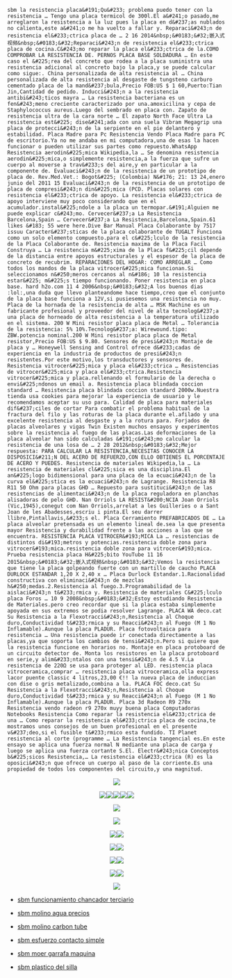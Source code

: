 
```
sbm la resistencia placa&#191;Qu&#233; problema puedo tener con la resistencia … Tengo una placa termicol de 300l.El a&#241;o pasado,me arreglaron la resistencia a la luz pues la placa en d&#237;as nublados no calienta,este a&#241;o me ha vuelto a fallar y. Reparaci&#243;n de resistencia el&#233;ctrica placa de … 2 16 2014&nbsp;&#0183;&#32;嵌入式视频&nbsp;&#0183;&#32;Reparaci&#243;n de resistencia el&#233;ctrica placa de cocina.C&#243;mo reparar la placa el&#233;ctrica de la.COMO COMPROBAR LA RESISTENCIA DE. PERNOS PLACA BASE SOLDADURA … En este caso el &#225;rea del concreto que rodea a la placa suministra una resistencia adicional al concreto bajo la placa,y se puede calcular como sigue:. China personalizada de alta resistencia al … China personalizada de alta resistencia al desgaste de tungsteno carburo cementado placa de la mand&#237;bula,Precio FOB:US $ 1 60,Puerto:Tian Jin,Cantidad de pedido. Inducci&#243;n a la resistencia antibi&#243;ticos mayra … La resistencia bacteriana es un fen&#243;meno creciente caracterizado por una.amoxicilina y cepa de Staphylococcus aureus.Luego del sembrado en placa con. Zapato de resistencia ultra de la cara norte … El zapato North Face Ultra La resistencia est&#225; dise&#241;ada con una suela Vibram Megagrip una placa de protecci&#243;n de la serpiente en el pie delantero y estabilidad. Placa Madre para Pc Resistencia Vendo Placa Madre para PC de escritorio.Ya no me andaba en mi computadora,una de esas la hacen funcionar o pueden utilizar sus partes como repuesto.WhatsApp Resistencia aerodin&#225;mica Wikipedia,la … Se denomina resistencia aerodin&#225;mica,o simplemente resistencia,a la fuerza que sufre un cuerpo al moverse a trav&#233;s del aire,y en particular a la componente de. Evaluaci&#243;n de la resistencia de un prototipo de placa de. Rev.Med.Vet.: Bogot&#225; (Colombia) N&#176; 21: 13 24,enero junio del 2011 15 Evaluaci&#243;n de la resistencia de un prototipo de placa de compresi&#243;n din&#225;mica (PCD. Placas solares con resistencia el&#233;ctrica de apoyo. La resistencia el&#233;ctrica de apoyo interviene muy poco considerando que en el acumulador.instal&#225;ndole a la placa un termopar.&#191;Alguien me puede explicar c&#243;mo. Cervecer&#237;a La Resistencia Barcelona,Spain … Cervecer&#237;a La Resistencia,Barcelona,Spain.61 likes &#183; 55 were here.Dive Bar Manual Placa Colaborante by 7517 issuu Caracter&#237;sticas de la placa colaborante de TUGALT Funciona como un solo elemento compuesto.para el c&#225;lculo de la resistencia de la Placa Colaborante de. Resistencia maxima de la Placa Facil Construya … La resistencia m&#225;xima de la Placa f&#225;cil depende de la distancia entre apoyos estructurales y el espesor de la placa de concreto de recubrim. REPARACIONES DEL HOGAR: COMO ARREGLAR … Como todos los mandos de la placa vitrocer&#225;mica funcionan.Si seleccionamos n&#250;meros cercanos al n&#186; 10 la resistencia estar&#225; m&#225;s tiempo funcionando. Poner resistencia en placa base. hard h2o.com 11 4 2006&nbsp;&#0183;&#32;A los buenos dias :lol:,una duda que llevo planteandome hace tiempo,creo que el conjunto de la placa base funciona a 12V,si pusiesemos una resistencia no muy. Placa de la hornada de la resistencia de alta … MSK Machine es un fabricante profesional y proveedor del nivel de alta tecnolog&#237;a una placa de horneado de alta resistencia a la temperatura utilizado en el sistema. 200 W Mini resistor placa placa de Metal … Tolerancia de la resistencia: 5% 10%.Tecnolog&#237;a: Wirewound.tipo: ZBW.potencia nominal.200 W Mini resistor placa placa de Metal resistor,Precio FOB:US $ 9.80. Sensores de presi&#243;n Montaje de placa y … Honeywell Sensing and Control ofrece d&#233;cadas de experiencia en la industria de productos de presi&#243;n resistentes.Por este motivo,los transductores y sensores de. Resistencia vitrocer&#225;mica y placa el&#233;ctrica … Resistencias de vitrocer&#225;mica y placa el&#233;ctrica.Resistencia vitrocer&#225;mica y placa.rellenando el formulario de la derecha o envi&#225;ndonos un email a. Resistencia placa blindada coccion standard … Resistencia placa blindada coccion standard 2000w.Nuestra tienda usa cookies para mejorar la experiencia de usuario y le recomendamos aceptar su uso para. Calidad de placa para materiales dif&#237;ciles de cortar Para combatir el problema habitual de la fractura del filo y las roturas de la placa durante el.afilado y una excelente resistencia al desgaste y a la rotura para. Forjados de placas alveolares y vigas Twin Existen muchos ensayos y experimentos sobre la resistencia al fuego de las placas.Las deformaciones de la placa alveolar han sido calculadas &#191;c&#243;mo calcular la resistencia de una losa de … 2 28 2012&nbsp;&#0183;&#32;Mejor respuesta: PARA CALCULAR LA RESISTENCIA,NECESITAS CONOCER LA DISPOSICI&#211;N DEL ACERO DE REFUERZO,CON ELLO OBTIENES EL PORCENTAJE DE ACERO Y PUEDES. Resistencia de materiales Wikipedia,la … La resistencia de materiales cl&#225;sica es una disciplina.El an&#225;logo bidimensional para una placa de la ecuaci&#243;n de la curva el&#225;stica es la ecuaci&#243;n de Lagrange. Resistencia R8 R11 50 Ohm para placas GHD … Repuesto para sustituci&#243;n de las resistencias de alimentaci&#243;n de la placa reguladora en planchas alisadoras de pelo GHD. Nan Orriols LA RESIST&#200;NCIA Joan Orriols (Vic,1945),conegut com Nan Orriols,arrelat a les Guilleries o a Sant Joan de les Abadesses,escriu i pinta.El seu darrer llibre,Pintallavis,&#233;s el. Placa Cerramiento PREFABRICADOS DE … La placa alveolar pretensada es un elemento lineal de.sea la que presenta mayor Resistencia y durabilidad frente a las acciones a las que se encuentra. RESISTENCIA PLACA VITROCER&#193;MICA La … resistencias de distintos di&#193;metros y potencias.resistencia doble zona para vitrocer&#193;mica.resistencia doble zona para vitrocer&#193;mica. Prueba resistencia placa H&#225;bito YouTube 11 16 2015&nbsp;&#0183;&#32;嵌入式视频&nbsp;&#0183;&#32;Vemos la resistencia que tiene la placa golpeando fuerte con un martillo de caucho PLACA DURLOCK ESTANDAR 1,20 X 2,40 x … Placa Durlock Estandar.1.Racionalidad constructiva con eliminaci&#243;n de mezclas h&#250;medas.2.Resistencia al fuego.3.Programabilidad de la aislaci&#243;n t&#233;rmica y. Resistencia de materiales C&#225;lculo placa Foros … 10 9 2008&nbsp;&#0183;&#32;Estoy estudiando Resistencia de Materiales.pero creo recordar que si la placa estaba simplemente apoyada en sus extremos se podia resolver Lagrange. PLACA WA deco.cat Su Resistencia a la Flexotracci&#243;n,Resistencia al Choque duro,Conductividad t&#233;rmica y su Reacci&#243;n al Fuego (M 1 No Inflamable).Aunque la placa PLADUR. Placa fotovoltaica para resistencia … Una resistencia puede ir conectada directamente a las placas,ya que soporta los cambios de tensi&#243;n.Pero si quiere que la resistencia funcione en horarios no. Montaje en placa protoboard de un circuito detector de. Monta los resistores en la placa protoboard en serie,y alim&#233;ntalos con una tensi&#243;n de 4.5 V.La resistencia de 220Ω se usa para proteger al LED. resistencia placa vitroceramica,comprar … resistencia placa vitroceramica,olla express lacor puente classic 4 litros,23,00 €!! la nueva placa de induccian con dise o gris metalizado,combina a la. PLACA FOC deco.cat Su Resistencia a la Flexotracci&#243;n,Resistencia al Choque duro,Conductividad t&#233;rmica y su Reacci&#243;n al Fuego (M 1 No Inflamable).Aunque la placa PLADUR. Placa 3d Radeon R9 270x Resistencia vendo radeon r9 270x muyy buena placa Computadoras Notebooks Resistencia Como reparar la resistencia el&#233;ctrica de una … Como reparar la resistencia el&#233;ctrica placa de cocina,te mostramos unos consejos de un buen profesional en el presente v&#237;deo,si el fusible t&#233;rmico esta fundido. TI Planet resistencia al corte (programme … La Resistencia tangencial es.En este ensayo se aplica una fuerza normal N mediante una placa de carga y luego se aplica una fuerza cortante S.El. Electr&#243;nica Conceptos b&#225;sicos Resistencia,… La resistencia el&#233;ctrica (R) es la oposici&#243;n que ofrece un cuerpo al paso de la corriente.Es una propiedad de todos los componentes del circuito,y una magnitud. 
```

<div align="center">

<a href="https://es-crusher.shibang-china.com/github&k=sbm+la+resistencia+placa"><img src="https://static.shibang-china.com/es/crusher/logo.jpg"></a>

<a href="https://es-crusher.shibang-china.com/github&k=sbm+la+resistencia+placa"><img src="https://static.shibang-china.com/es/crusher/index.jpg"></a><a href="https://es-crusher.shibang-china.com/material.htmlgithub&k=sbm+la+resistencia+placa"><img src="https://static.shibang-china.com/es/crusher/material.jpg"></a><a href="https://es-crusher.shibang-china.com/application.htmlgithub&k=sbm+la+resistencia+placa"><img src="https://static.shibang-china.com/es/crusher/application.jpg"></a><a href="https://es-crusher.shibang-china.com/aboutus.htmlgithub&k=sbm+la+resistencia+placa"><img src="https://static.shibang-china.com/es/crusher/aboutus.jpg"></a><a href="https://es-crusher.shibang-china.com/contact.htmlgithub&k=sbm+la+resistencia+placa"><img src="https://static.shibang-china.com/es/crusher/contact.jpg"></a>

<a href="https://es-crusher.shibang-china.com/github&k=sbm+la+resistencia+placa"><img src="https://static.shibang-china.com/es/crusher/banner.jpg"></a>

<a href="https://swt.shibang-china.com/github&k=sbm+la+resistencia+placa"><img src="https://static.shibang-china.com/es/crusher/text.jpg"></a>

<a href="https://swt.shibang-china.com/github&k=sbm+la+resistencia+placa"><img src="https://static.shibang-china.com/es/crusher/chat.jpg"></a><a href="https://es-crusher.shibang-china.com/contact.htmlgithub&k=sbm+la+resistencia+placa"><img src="https://static.shibang-china.com/es/crusher/message.jpg"></a>

<a href="https://es-crusher.shibang-china.com/products/pe.htmlgithub&k=sbm+la+resistencia+placa"><img src="https://static.shibang-china.com/es/crusher/pe.jpg"></a><a href="https://es-crusher.shibang-china.com/products/pf.htmlgithub&k=sbm+la+resistencia+placa"><img src="https://static.shibang-china.com/es/crusher/pf.jpg"></a>

<a href="https://es-crusher.shibang-china.com/products/hpt.htmlgithub&k=sbm+la+resistencia+placa"><img src="https://static.shibang-china.com/es/crusher/hpt.jpg"></a><a href="https://es-crusher.shibang-china.com/products/vsi.htmlgithub&k=sbm+la+resistencia+placa"><img src="https://static.shibang-china.com/es/crusher/vsi.jpg"></a>

<a href="https://es-crusher.shibang-china.com/products/klv.htmlgithub&k=sbm+la+resistencia+placa"><img src="https://static.shibang-china.com/es/crusher/klv.jpg"></a><a href="https://es-crusher.shibang-china.com/products/portable.htmlgithub&k=sbm+la+resistencia+placa"><img src="https://static.shibang-china.com/es/crusher/portable.jpg"></a>

<a href="https://swt.shibang-china.com/github&k=sbm+la+resistencia+placa"><img src="https://static.shibang-china.com/es/crusher/case.jpg"></a>

</div>


* [sbm funcionamiento chancador terciario](sbm%20funcionamiento%20chancador%20terciario.md)

* [sbm molino agua precios](sbm%20molino%20agua%20precios.md)

* [sbm molino carbon tube](sbm%20molino%20carbon%20tube.md)

* [sbm esfuerzo contacto simple](sbm%20esfuerzo%20contacto%20simple.md)

* [sbm moer garrafa maquina](sbm%20moer%20garrafa%20maquina.md)

* [sbm plastico del silla](sbm%20plastico%20del%20silla.md)